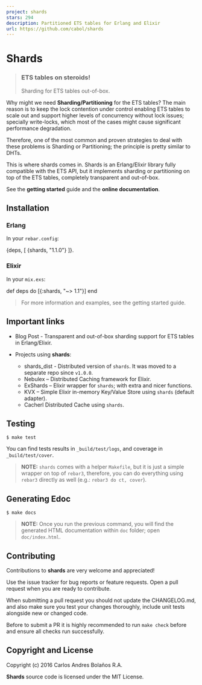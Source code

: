 ```yaml
---
project: shards
stars: 294
description: Partitioned ETS tables for Erlang and Elixir
url: https://github.com/cabol/shards
---
```


Shards
======

> ### ETS tables on steroids!
> 
> Sharding for ETS tables out-of-box.

Why might we need **Sharding/Partitioning** for the ETS tables? The main reason is to keep the lock contention under control enabling ETS tables to scale out and support higher levels of concurrency without lock issues; specially write-locks, which most of the cases might cause significant performance degradation.

Therefore, one of the most common and proven strategies to deal with these problems is Sharding or Partitioning; the principle is pretty similar to DHTs.

This is where shards comes in. Shards is an Erlang/Elixir library fully compatible with the ETS API, but it implements sharding or partitioning on top of the ETS tables, completely transparent and out-of-box.

See the **getting started** guide and the **online documentation**.

Installation
------------

### Erlang

In your `rebar.config`:

{deps, \[
  {shards, "1.1.0"}
\]}.

### Elixir

In your `mix.exs`:

def deps do
  \[{:shards, "~> 1.1"}\]
end

> For more information and examples, see the getting started guide.

Important links
---------------

-   Blog Post - Transparent and out-of-box sharding support for ETS tables in Erlang/Elixir.
    
-   Projects using **shards**:
    
    -   shards\_dist - Distributed version of `shards`. It was moved to a separate repo since `v1.0.0`.
    -   Nebulex – Distributed Caching framework for Elixir.
    -   ExShards – Elixir wrapper for `shards`; with extra and nicer functions.
    -   KVX – Simple Elixir in-memory Key/Value Store using `shards` (default adapter).
    -   Cacherl Distributed Cache using `shards`.

Testing
-------

```
$ make test
```

You can find tests results in `_build/test/logs`, and coverage in `_build/test/cover`.

> **NOTE:** `shards` comes with a helper `Makefile`, but it is just a simple wrapper on top of `rebar3`, therefore, you can do everything using `rebar3` directly as well (e.g.: `rebar3 do ct, cover`).

Generating Edoc
---------------

```
$ make docs
```

> **NOTE:** Once you run the previous command, you will find the generated HTML documentation within `doc` folder; open `doc/index.html`.

Contributing
------------

Contributions to **shards** are very welcome and appreciated!

Use the issue tracker for bug reports or feature requests. Open a pull request when you are ready to contribute.

When submitting a pull request you should not update the CHANGELOG.md, and also make sure you test your changes thoroughly, include unit tests alongside new or changed code.

Before to submit a PR it is highly recommended to run `make check` before and ensure all checks run successfully.

Copyright and License
---------------------

Copyright (c) 2016 Carlos Andres Bolaños R.A.

**Shards** source code is licensed under the MIT License.
